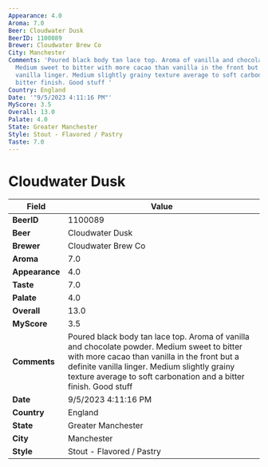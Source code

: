 ```yaml
---
Appearance: 4.0
Aroma: 7.0
Beer: Cloudwater Dusk
BeerID: 1100089
Brewer: Cloudwater Brew Co
City: Manchester
Comments: 'Poured black body tan lace top. Aroma of vanilla and chocolate powder.
  Medium sweet to bitter with more cacao than vanilla in the front but a definite
  vanilla linger. Medium slightly grainy texture average to soft carbonation and a
  bitter finish. Good stuff '
Country: England
Date: '"9/5/2023 4:11:16 PM"'
MyScore: 3.5
Overall: 13.0
Palate: 4.0
State: Greater Manchester
Style: Stout - Flavored / Pastry
Taste: 7.0
---
```


# Cloudwater Dusk

| Field         | Value |
|---------------|-------|
| **BeerID** | 1100089 |
| **Beer** | Cloudwater Dusk |
| **Brewer** | Cloudwater Brew Co |
| **Aroma** | 7.0 |
| **Appearance** | 4.0 |
| **Taste** | 7.0 |
| **Palate** | 4.0 |
| **Overall** | 13.0 |
| **MyScore** | 3.5 |
| **Comments** | Poured black body tan lace top. Aroma of vanilla and chocolate powder. Medium sweet to bitter with more cacao than vanilla in the front but a definite vanilla linger. Medium slightly grainy texture average to soft carbonation and a bitter finish. Good stuff  |
| **Date** | 9/5/2023 4:11:16 PM |
| **Country** | England |
| **State** | Greater Manchester |
| **City** | Manchester |
| **Style** | Stout - Flavored / Pastry |
